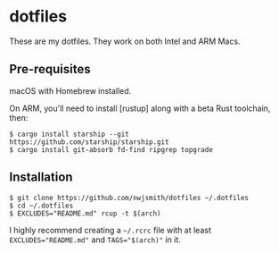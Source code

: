 # dotfiles

These are my dotfiles. They work on both Intel and ARM Macs.

## Pre-requisites

macOS with Homebrew installed.

On ARM, you'll need to install [rustup] along with a beta Rust toolchain, then:

```
$ cargo install starship --git https://github.com/starship/starship.git
$ cargo install git-absorb fd-find ripgrep topgrade
```

## Installation

```
$ git clone https://github.com/nwjsmith/dotfiles ~/.dotfiles
$ cd ~/.dotfiles
$ EXCLUDES="README.md" rcup -t $(arch)
```

I highly recommend creating a `~/.rcrc` file with at least
`EXCLUDES="README.md"` and `TAGS="$(arch)"` in it.
